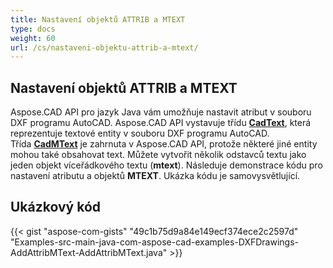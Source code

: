 ```yaml
---
title: Nastavení objektů ATTRIB a MTEXT
type: docs
weight: 60
url: /cs/nastaveni-objektu-attrib-a-mtext/
---
```


## **Nastavení objektů ATTRIB a MTEXT**

Aspose.CAD API pro jazyk Java vám umožňuje nastavit atribut v souboru DXF programu AutoCAD. Aspose.CAD API vystavuje třídu [**CadText**](https://reference.aspose.com/cad/java/com.aspose.cad.fileformats.cad.cadobjects/cadtext), která reprezentuje textové entity v souboru DXF programu AutoCAD. Třída [**CadMText**](https://reference.aspose.com/cad/java/com.aspose.cad.fileformats.cad.cadobjects/CadMText) je zahrnuta v Aspose.CAD API, protože některé jiné entity mohou také obsahovat text. Můžete vytvořit několik odstavců textu jako jeden objekt víceřádkového textu (**mtext**). Následuje demonstrace kódu pro nastavení atributu a objektů **MTEXT**. Ukázka kódu je samovysvětlující.

## Ukázkový kód

{{< gist "aspose-com-gists" "49c1b75d9a84e149ecf374ece2c2597d" "Examples-src-main-java-com-aspose-cad-examples-DXFDrawings-AddAttribMText-AddAttribMText.java" >}}
